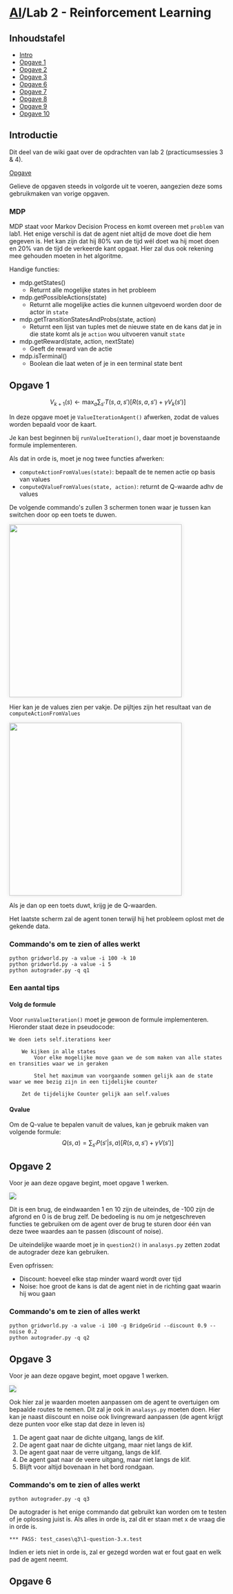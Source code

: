# [AI](/ai)/Lab 2 - Reinforcement Learning

## Inhoudstafel

* [Intro](#introductie)
* [Opgave 1](#opgave-1)
* [Opgave 2](#opgave-2)
* [Opgave 3](#opgave-3)
* [Opgave 6](#opgave-6)
* [Opgave 7](#opgave-7)
* [Opgave 8](#opgave-8)
* [Opgave 9](#opgave-9)
* [Opgave 10](#opgave-10)

## Introductie

Dit deel van de wiki gaat over de opdrachten van lab 2 (practicumsessies 3 & 4).

[Opgave](https://inst.eecs.berkeley.edu/~cs188/fa18/project3.html)

Gelieve de opgaven steeds in volgorde uit te voeren, aangezien deze soms gebruikmaken van vorige opgaven.

### MDP

<!---Geen idee of dit goed is, inhoud ook zeker nakijken aub--->

MDP staat voor Markov Decision Process en komt overeen met `problem` van lab1. Het enige verschil is dat de agent niet altijd de move doet die hem gegeven is. Het kan zijn dat hij 80% van de tijd wél doet wa hij moet doen en 20% van de tijd de verkeerde kant opgaat. Hier zal dus ook rekening mee gehouden moeten in het algoritme.

Handige functies:
* mdp.getStates()
    * Returnt alle mogelijke states in het probleem
* mdp.getPossibleActions(state)
    * Returnt alle mogelijke acties die kunnen uitgevoerd worden door de actor in `state`
* mdp.getTransitionStatesAndProbs(state, action)
    * Returnt een lijst van tuples met de nieuwe state en de kans dat je in die state komt als je `action` wou uitvoeren vanuit `state`
* mdp.getReward(state, action, nextState)
    * Geeft de reward van de actie
* mdp.isTerminal()
    * Boolean die laat weten of je in een terminal state bent

## Opgave 1

$$
V_{k+1}\left(s\right) \leftarrow  \max_{a} \sum_{s'}{T\left(s,a,s'\right)\left[ R\left(s,a,s'\right) + \gamma V_{k}\left(s'\right) \right]} 
$$

In deze opgave moet je `ValueIterationAgent()` afwerken, zodat de values worden bepaald voor de kaart.

Je kan best beginnen bij `runValueIteration()`, daar moet je bovenstaande formule implementeren.

Als dat in orde is, moet je nog twee functies afwerken: 
* `computeActionFromValues(state)`: bepaalt de te nemen actie op basis van values
* `computeQValueFromValues(state, action)`: returnt de Q-waarde adhv de values

De volgende commando's zullen 3 schermen tonen waar je tussen kan switchen door op een toets te duwen.

<img height="400px" src="/media/lab2/values.jpg" style="box-shadow: 0 0 10px rgba(0,0,0,0.1);">

Hier kan je de values zien per vakje. De pijltjes zijn het resultaat van de `computeActionFromValues`

<img height="400px" src="/media/lab2/qval.jpg" style="box-shadow: 0 0 10px rgba(0,0,0,0.1);">

Als je dan op een toets duwt, krijg je de Q-waarden.

Het laatste scherm zal de agent tonen terwijl hij het probleem oplost met de gekende data.

### Commando's om te zien of alles werkt

```
python gridworld.py -a value -i 100 -k 10
python gridworld.py -a value -i 5
python autograder.py -q q1
```

### Een aantal tips

#### Volg de formule

Voor `runValueIteration()` moet je gewoon de formule implementeren. Hieronder staat deze in pseudocode:

```
We doen iets self.iterations keer

    We kijken in alle states
        Voor elke mogelijke move gaan we de som maken van alle states en transities waar we in geraken

        Stel het maximum van voorgaande sommen gelijk aan de state waar we mee bezig zijn in een tijdelijke counter
    
    Zet de tijdelijke Counter gelijk aan self.values
```

#### Qvalue

Om de Q-value te bepalen vanuit de values, kan je gebruik maken van volgende formule:
$$
Q\left(s,a\right)= \sum_{s'}{P\left(s'|s,a\right)\left[R\left(s,a, s'\right) + \gamma V\left(s'\right)\right]}
$$

## Opgave 2

Voor je aan deze opgave begint, moet opgave 1 werken.

<img src="/media/lab2/bridge.jpg" style="box-shadow: 0 0 10px rgba(0,0,0,0.1);">

Dit is een brug, de eindwaarden 1 en 10 zijn de uiteindes, de -100 zijn de afgrond en 0 is de brug zelf. De bedoeling is nu om je netgeschreven functies te gebruiken om de agent over de brug te sturen door één van deze twee waardes aan te passen (discount of noise).

De uiteindelijke waarde moet je in `question2()` in `analasys.py` zetten zodat de autograder deze kan gebruiken.

Even opfrissen:
* Discount: hoeveel elke stap minder waard wordt over tijd
* Noise: hoe groot de kans is dat de agent niet in de richting gaat waarin hij wou gaan

### Commando's om te zien of alles werkt

```
python gridworld.py -a value -i 100 -g BridgeGrid --discount 0.9 --noise 0.2
python autograder.py -q q2
```

## Opgave 3

Voor je aan deze opgave begint, moet opgave 1 werken.

<img src="/media/lab2/discountgrid.png" style="box-shadow: 0 0 10px rgba(0,0,0,0.1);">

Ook hier zal je waarden moeten aanpassen om de agent te overtuigen om bepaalde routes te nemen. Dit zal je ook in `analasys.py` moeten doen. Hier kan je naast diiscount en noise ook livingreward aanpassen (de agent krijgt deze punten voor elke stap dat deze in leven is)
1. De agent gaat naar de dichte uitgang, langs de klif.
2. De agent gaat naar de dichte uitgang, maar niet langs de klif.
3. De agent gaat naar de verre uitgang, langs de klif.
4. De agent gaat naar de veere uitgang, maar niet langs de klif.
5. Blijft voor altijd bovenaan in het bord rondgaan.

### Commando's om te zien of alles werkt

```
python autograder.py -q q3
```

De autograder is het enige commando dat gebruikt kan worden om te testen of je oplossing juist is. Als alles in orde is, zal dit er staan met x de vraag die in orde is.

`*** PASS: test_cases\q3\1-question-3.x.test`

Indien er iets niet in orde is, zal er gezegd worden wat er fout gaat en welk pad de agent neemt.

## Opgave 6

